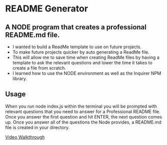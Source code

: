 # README Generator

## A NODE program that creates a professional README.md file.

- I wanted to build a ReadMe template to use on future projects.
- To make future projects quicker by auto generating a ReadMe file.
- This will allow me to save time when creating ReadMe files by having a template to ask the relevant questions and lower the time it takes to create a file from scratch.
- I learned how to use the NODE environment as well as the Inquirer NPM library.


## Usage

When you run node index.js within the terminal you will be prompted with relevant questions that you need to answer for a Professional README file. Once you answer the first question and hit ENTER, the next question comes up. Once you answer all of the questions the Node provides, a README.md file is created in your directory.

[Video Walkthrough](https://drive.google.com/file/d/1njQDvKVFLACDDyrhXC4CPvhwP5JchtCJ/view)

